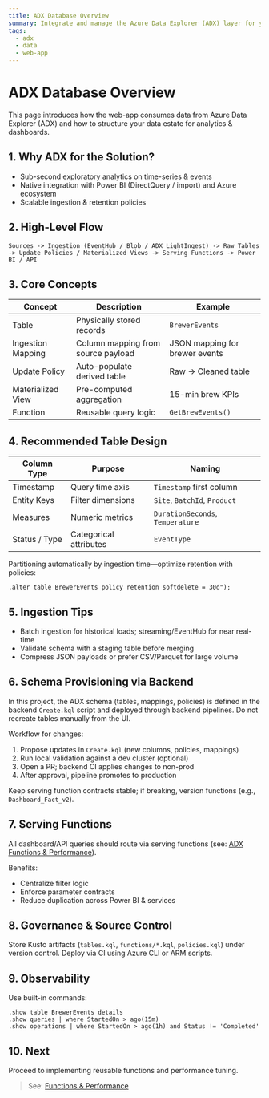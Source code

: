 ```yaml
---
title: ADX Database Overview
summary: Integrate and manage the Azure Data Explorer (ADX) layer for your web application.
tags:
  - adx
  - data
  - web-app
---
```


# ADX Database Overview

This page introduces how the web-app consumes data from Azure Data Explorer (ADX) and how to structure your data estate for analytics & dashboards.

## 1. Why ADX for the Solution?

- Sub-second exploratory analytics on time-series & events
- Native integration with Power BI (DirectQuery / import) and Azure ecosystem
- Scalable ingestion & retention policies

## 2. High-Level Flow

```
Sources -> Ingestion (EventHub / Blob / ADX LightIngest) -> Raw Tables -> Update Policies / Materialized Views -> Serving Functions -> Power BI / API
```

## 3. Core Concepts

| Concept | Description | Example |
|---------|-------------|---------|
| Table | Physically stored records | `BrewerEvents` |
| Ingestion Mapping | Column mapping from source payload | JSON mapping for brewer events |
| Update Policy | Auto-populate derived table | Raw -> Cleaned table |
| Materialized View | Pre-computed aggregation | 15-min brew KPIs |
| Function | Reusable query logic | `GetBrewEvents()` |

## 4. Recommended Table Design

| Column Type | Purpose | Naming |
|-------------|---------|--------|
| Timestamp | Query time axis | `Timestamp` first column |
| Entity Keys | Filter dimensions | `Site`, `BatchId`, `Product` |
| Measures | Numeric metrics | `DurationSeconds`, `Temperature` |
| Status / Type | Categorical attributes | `EventType` |

Partitioning automatically by ingestion time—optimize retention with policies:

```kusto
.alter table BrewerEvents policy retention softdelete = 30d");
```

## 5. Ingestion Tips

- Batch ingestion for historical loads; streaming/EventHub for near real-time
- Validate schema with a staging table before merging
- Compress JSON payloads or prefer CSV/Parquet for large volume

## 6. Schema Provisioning via Backend

In this project, the ADX schema (tables, mappings, policies) is defined in the backend `Create.kql` script and deployed through backend pipelines. Do not recreate tables manually from the UI.

Workflow for changes:
1. Propose updates in `Create.kql` (new columns, policies, mappings)
2. Run local validation against a dev cluster (optional)
3. Open a PR; backend CI applies changes to non-prod
4. After approval, pipeline promotes to production

Keep serving function contracts stable; if breaking, version functions (e.g., `Dashboard_Fact_v2`).

## 7. Serving Functions

All dashboard/API queries should route via serving functions (see: [ADX Functions & Performance](./adx-functions-performance.md)).

Benefits:
- Centralize filter logic
- Enforce parameter contracts
- Reduce duplication across Power BI & services

## 8. Governance & Source Control

Store Kusto artifacts (`tables.kql`, `functions/*.kql`, `policies.kql`) under version control. Deploy via CI using Azure CLI or ARM scripts.

## 9. Observability

Use built-in commands:
```kusto
.show table BrewerEvents details
.show queries | where StartedOn > ago(15m)
.show operations | where StartedOn > ago(1h) and Status != 'Completed'
```

## 10. Next

Proceed to implementing reusable functions and performance tuning.

> See: [Functions & Performance](./adx-functions-performance.md)
